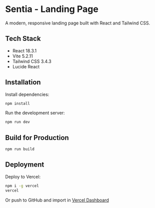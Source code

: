 # Sentia - Landing Page

A modern, responsive landing page built with React and Tailwind CSS.

## Tech Stack

- React 18.3.1
- Vite 5.2.11
- Tailwind CSS 3.4.3
- Lucide React

## Installation

Install dependencies:
```bash
npm install
```

Run the development server:
```bash
npm run dev
```

## Build for Production

```bash
npm run build
```

## Deployment

Deploy to Vercel:
```bash
npm i -g vercel
vercel
```

Or push to GitHub and import in [Vercel Dashboard](https://vercel.com/new)

